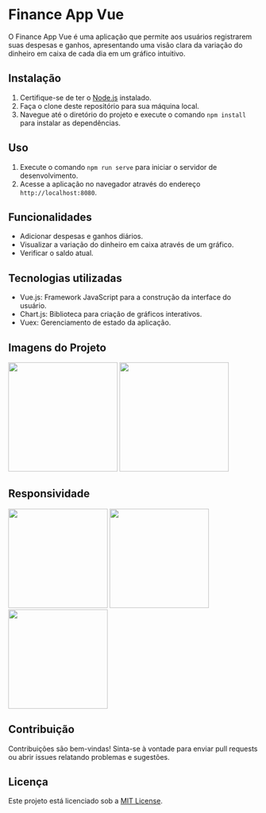 # Finance App Vue

O Finance App Vue é uma aplicação que permite aos usuários registrarem suas despesas e ganhos, apresentando uma visão clara da variação do dinheiro em caixa de cada dia em um gráfico intuitivo.

## Instalação

1. Certifique-se de ter o [Node.js](https://nodejs.org/) instalado.
2. Faça o clone deste repositório para sua máquina local.
3. Navegue até o diretório do projeto e execute o comando `npm install` para instalar as dependências.

## Uso

1. Execute o comando `npm run serve` para iniciar o servidor de desenvolvimento.
2. Acesse a aplicação no navegador através do endereço `http://localhost:8080`.

## Funcionalidades

- Adicionar despesas e ganhos diários.
- Visualizar a variação do dinheiro em caixa através de um gráfico.
- Verificar o saldo atual.

## Tecnologias utilizadas

- Vue.js: Framework JavaScript para a construção da interface do usuário.
- Chart.js: Biblioteca para criação de gráficos interativos.
- Vuex: Gerenciamento de estado da aplicação.

## Imagens do Projeto

<a href="#"><img src="src/img/print_01.png" height="220"></a>
<a href="#"><img src="src/img/print_05.png" height="220"></a>

## Responsividade

<a href="#"><img src="src/img/print_02.png" height="200"></a>
<a href="#"><img src="src/img/print_03.png" height="200"></a>
<a href="#"><img src="src/img/print_04.png" height="200"></a>


## Contribuição

Contribuições são bem-vindas! Sinta-se à vontade para enviar pull requests ou abrir issues relatando problemas e sugestões.

## Licença

Este projeto está licenciado sob a [MIT License](LICENSE).
